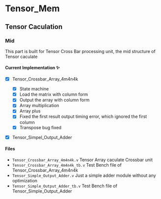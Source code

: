 # Tensor_Mem

## Tensor Caculation

### Mid

This part is built for Tensor Cross Bar processing unit, the mid structure of Tensor caculate 

#### Current Implementation ✨
- [x] Tensor_Crossbar_Array_4m4n4k
  - [x] State machine
  - [x] Load the matrix with column form
  - [x] Output the array with column form
  - [x] Array multiplication
  - [x] Array plus
  - [x] Fixed the first result output timing error, which ignored the first column
  - [x] Transpose bug fixed

- [x] Tensor_Simpel_Output_Adder


#### Files

- ```Tensor_Crossbar_Array_4m4n4k.v```      Tensor Array caculate Crossbar unit
- ```Tensor_Crossbar_Array_4m4n4k_tb.v```   Test Bench file of Tensor_Crossbar_Array_4m4n4k
- ```Tensor_Simple_Output_Adder.v```        Just a simple adder module without any optimization
- ```Tensor_Simple_Output_Adder_tb.v```     Test Bench file of Tensor_Simple_Output_Adder